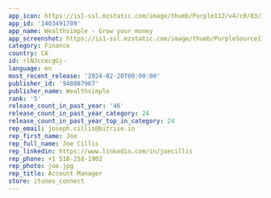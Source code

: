 ```yaml
---
app_icon: https://is1-ssl.mzstatic.com/image/thumb/Purple112/v4/c0/83/10/c0831044-855b-8163-79c6-136005c80c57/AppIcon-0-0-1x_U007emarketing-0-10-0-0-85-220.png/1024x1024bb.png
app_id: '1403491709'
app_name: Wealthsimple - Grow your money
app_screenshot: https://is1-ssl.mzstatic.com/image/thumb/PurpleSource116/v4/47/08/de/4708deb9-5edf-68b6-ff9a-4e9c6ec71a38/95d31add-a82f-48f7-bd09-6c5b83cba142_5.5_managed.png/1242x2208bb.png
category: Finance
country: CA
id: rlNJccecgGj-
language: en
most_recent_release: '2024-02-20T00:00:00'
publisher_id: '948087967'
publisher_name: Wealthsimple
rank: '5'
release_count_in_past_year: '46'
release_count_in_past_year_category: 24
release_count_in_past_year_top_in_category: 24
rep_email: joseph.cillis@bitrise.io
rep_first_name: Joe
rep_full_name: Joe Cillis
rep_linkedin: https://www.linkedin.com/in/joecillis
rep_phone: +1 518-258-1902
rep_photo: joe.jpg
rep_title: Account Manager
store: itunes_connect
---
```

